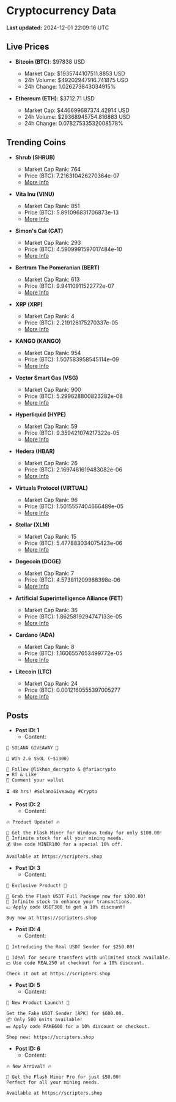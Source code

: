 # Cryptocurrency Data

**Last updated:** 2024-12-01 22:09:16 UTC

## Live Prices
- **Bitcoin (BTC)**: $97838 USD
  - Market Cap: $1935744107511.8853 USD
  - 24h Volume: $49202947916.741875 USD
  - 24h Change: 1.026273843034915%

- **Ethereum (ETH)**: $3712.71 USD
  - Market Cap: $446699687374.42914 USD
  - 24h Volume: $29368945754.816883 USD
  - 24h Change: 0.07827533532008578%

## Trending Coins
- **Shrub (SHRUB)**
  - Market Cap Rank: 764
  - Price (BTC): 7.216310426270364e-07
  - [More Info](https://www.coingecko.com/en/coins/shrub)

- **Vita Inu (VINU)**
  - Market Cap Rank: 851
  - Price (BTC): 5.891096831706873e-13
  - [More Info](https://www.coingecko.com/en/coins/vita-inu)

- **Simon's Cat (CAT)**
  - Market Cap Rank: 293
  - Price (BTC): 4.5909991597017484e-10
  - [More Info](https://www.coingecko.com/en/coins/simons-cat)

- **Bertram The Pomeranian (BERT)**
  - Market Cap Rank: 613
  - Price (BTC): 9.94110911522772e-07
  - [More Info](https://www.coingecko.com/en/coins/bertram-the-pomeranian)

- **XRP (XRP)**
  - Market Cap Rank: 4
  - Price (BTC): 2.219126175270337e-05
  - [More Info](https://www.coingecko.com/en/coins/xrp)

- **KANGO (KANGO)**
  - Market Cap Rank: 954
  - Price (BTC): 1.507583958545114e-09
  - [More Info](https://www.coingecko.com/en/coins/kango)

- **Vector Smart Gas (VSG)**
  - Market Cap Rank: 900
  - Price (BTC): 5.299628800823282e-08
  - [More Info](https://www.coingecko.com/en/coins/vector-smart-gas)

- **Hyperliquid (HYPE)**
  - Market Cap Rank: 59
  - Price (BTC): 9.359421074217322e-05
  - [More Info](https://www.coingecko.com/en/coins/hyperliquid)

- **Hedera (HBAR)**
  - Market Cap Rank: 26
  - Price (BTC): 2.1697461619483082e-06
  - [More Info](https://www.coingecko.com/en/coins/hedera)

- **Virtuals Protocol (VIRTUAL)**
  - Market Cap Rank: 96
  - Price (BTC): 1.5015557404666489e-05
  - [More Info](https://www.coingecko.com/en/coins/virtual-protocol)

- **Stellar (XLM)**
  - Market Cap Rank: 15
  - Price (BTC): 5.477883034075423e-06
  - [More Info](https://www.coingecko.com/en/coins/stellar)

- **Dogecoin (DOGE)**
  - Market Cap Rank: 7
  - Price (BTC): 4.573811209988398e-06
  - [More Info](https://www.coingecko.com/en/coins/dogecoin)

- **Artificial Superintelligence Alliance (FET)**
  - Market Cap Rank: 36
  - Price (BTC): 1.8625819294747133e-05
  - [More Info](https://www.coingecko.com/en/coins/artificial-superintelligence-alliance)

- **Cardano (ADA)**
  - Market Cap Rank: 8
  - Price (BTC): 1.1606557653499772e-05
  - [More Info](https://www.coingecko.com/en/coins/cardano)

- **Litecoin (LTC)**
  - Market Cap Rank: 24
  - Price (BTC): 0.0012160555397005277
  - [More Info](https://www.coingecko.com/en/coins/litecoin)

## Posts
- **Post ID: 1**
  - Content:
```
🚀 SOLANA GIVEAWAY 🚀

🎁 Win 2.6 $SOL (~$1300)

🤝 Follow @likhon_decrypto & @fariacrypto
❤️ RT & Like
💬 Comment your wallet

⏳ 48 hrs! #SolanaGiveaway #Crypto
```

- **Post ID: 2**
  - Content:
```
🔥 Product Update! 🔥

🚀 Get the Flash Miner for Windows today for only $100.00!
🔋 Infinite stock for all your mining needs.
💰 Use code MINER100 for a special 10% off.

Available at https://scripters.shop
```

- **Post ID: 3**
  - Content:
```
🎁 Exclusive Product! 🎁

💸 Grab the Flash USDT Full Package now for $300.00!
🎉 Infinite stock to enhance your transactions.
💵 Apply code USDT300 to get a 10% discount!

Buy now at https://scripters.shop
```

- **Post ID: 4**
  - Content:
```
💎 Introducing the Real USDT Sender for $250.00!

💼 Ideal for secure transfers with unlimited stock available.
💵 Use code REAL250 at checkout for a 10% discount.

Check it out at https://scripters.shop
```

- **Post ID: 5**
  - Content:
```
🚀 New Product Launch! 🚀

Get the Fake USDT Sender [APK] for $600.00.
📦 Only 500 units available!
💵 Apply code FAKE600 for a 10% discount on checkout.

Shop now: https://scripters.shop
```

- **Post ID: 6**
  - Content:
```
🔥 New Arrival! 🔥

💸 Get the Flash Miner Pro for just $50.00!
Perfect for all your mining needs.

Available at https://scripters.shop
```

